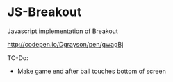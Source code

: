 # JS-Breakout
Javascript implementation of Breakout

http://codepen.io/Dgrayson/pen/gwagBj

TO-Do: 

- Make game end after ball touches bottom of screen
